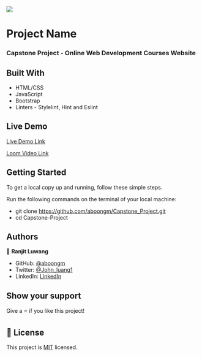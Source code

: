 ![](https://img.shields.io/badge/Microverse-blueviolet)

# Project Name

### Capstone Project - Online Web Development Courses Website

## Built With

- HTML/CSS
- JavaScript
- Bootstrap
- Linters - Stylelint, Hint and Eslint

## Live Demo

[Live Demo Link](https://aboongm.github.io/Capstone_Project/)

[Loom Video Link](https://www.loom.com/share/efdf5b06e57844d5be402f7b1c4471fe)

## Getting Started

To get a local copy up and running, follow these simple steps.

Run the following commands on the terminal of your local machine:

- git clone https://github.com/aboongm/Capstone_Project.git
- cd Capstone-Project

## Authors

👤 **Ranjit Luwang**

- GitHub: [@aboongm](https://github.com/aboongm)
- Twitter: [@John_luang1](https://twitter.com/John_luang1)
- LinkedIn: [LinkedIn](https://www.linkedin.com/in/mayengbam-ranjit-luwang-31962418/)

## Show your support

Give a ⭐️ if you like this project!

## 📝 License

This project is [MIT](./MIT.md) licensed.
